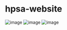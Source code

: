 # hpsa-website
![image](https://user-images.githubusercontent.com/112285076/229852390-314faddd-cc33-496a-abb9-999ec95e6366.png)
![image](https://user-images.githubusercontent.com/112285076/229852413-75e2e842-d79f-43cc-9f5e-d6e91f7f6dd7.png)
![image](https://user-images.githubusercontent.com/112285076/229852453-51b647cb-4813-47bd-aa16-18d152462bed.png)
